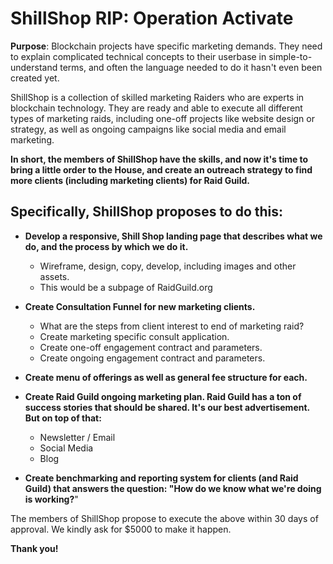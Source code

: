 # ShillShop RIP: Operation Activate 
**Purpose**: Blockchain projects have specific marketing demands. They need to explain complicated technical concepts to their userbase in simple-to-understand terms, and often the language needed to do it hasn't even been created yet.

ShillShop is a collection of skilled marketing Raiders who are experts in blockchain technology. They are ready and able to execute all different types of marketing raids, including one-off projects like website design or strategy, as well as ongoing campaigns like social media and email marketing. 

**In short, the members of ShillShop have the skills, and now it's time to bring a little order to the House, and create an outreach strategy to find more clients (including marketing clients) for Raid Guild.**

## Specifically, ShillShop proposes to do this:
- **Develop a responsive, Shill Shop landing page that describes what we do, and the process by which we do it.**
    - Wireframe, design, copy, develop, including images and other assets.
    - This would be a subpage of RaidGuild.org
- **Create Consultation Funnel for new marketing clients.**
    - What are the steps from client interest to end of marketing raid?
    - Create marketing specific consult application.
    - Create one-off engagement contract and parameters.
    - Create ongoing engagement contract and parameters.

- **Create menu of offerings as well as general fee structure for each.**
- **Create Raid Guild ongoing marketing plan. Raid Guild has a ton of success stories that should be shared. It's our best advertisement. But on top of that:**
    - Newsletter / Email
    - Social Media
    - Blog

- **Create benchmarking and reporting system for clients (and Raid Guild) that answers the question: "How do we know what we're doing is working?**"

The members of ShillShop propose to execute the above within 30 days of approval. We kindly ask for $5000 to make it happen. 

**Thank you!**

